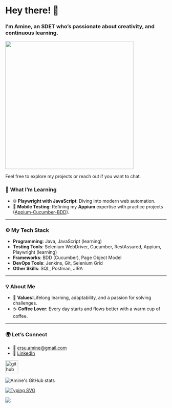 # Hey there! 👋
### I’m Amine, an SDET who’s passionate about creativity, and continuous learning. 

<img src="https://i.pinimg.com/736x/0a/5a/5e/0a5a5e16d04345fdbde777ae2492dd98.jpg" width = "400">

Feel free to explore my projects or reach out if you want to chat.

### 🌱 **What I’m Learning**  
- 🌐 **Playwright with JavaScript**: Diving into modern web automation.  
- 📱 **Mobile Testing**: Refining my **Appium** expertise with practice projects ([Appium-Cucumber-BDD](https://github.com/ersu-amine/appium-bdd-framework)).  

---

### ⚙️ **My Tech Stack**  
- **Programming**: Java, JavaScript (learning)  
- **Testing Tools**: Selenium WebDriver, Cucumber, RestAssured, Appium, Playwright (learning)  
- **Frameworks**: BDD (Cucumber), Page Object Model  
- **DevOps Tools**: Jenkins, Git, Selenium Grid  
- **Other Skills**: SQL, Postman, JIRA 

---

### 💡 **About Me**  
- 🌟 **Values**:Lifelong learning, adaptability, and a passion for solving challenges.  
- ☕ **Coffee Lover**: Every day starts and flows better with a warm cup of coffee.  

---

### 🌍 **Let’s Connect**  
- 📧 ersu.amine@gmail.com
- 💼 [LinkedIn](https://www.linkedin.com/in/ersuamine/) 


[<img src='https://cdn.jsdelivr.net/npm/simple-icons@3.0.1/icons/github.svg' alt='github' height='40'>](https://github.com/ersu-amine)  


![Amine's GitHub stats](https://github-readme-stats.vercel.app/api?username=ersu-amine&theme=vision-friendly-dark&show_icons=true)

[![Typing SVG](https://readme-typing-svg.demolab.com?font=Fira+Code&size=18&pause=1000&color=F72C78&width=435&lines=Turn+setbacks+into+comebacks)](https://git.io/typing-svg)

![](https://komarev.com/ghpvc/?username=ersu-amine&color=orange&style=for-the-badge)





